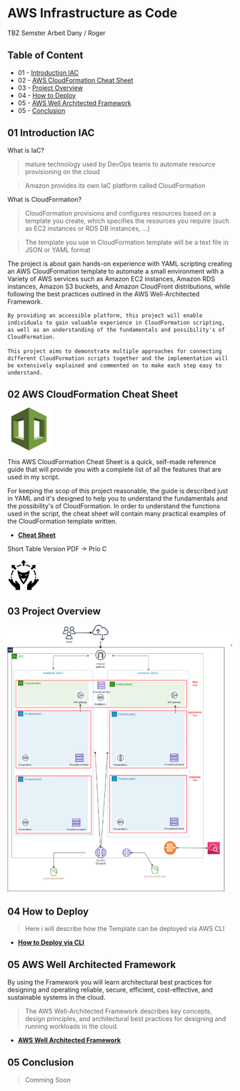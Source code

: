 AWS Infrastructure as Code
==== 

TBZ Semster Arbeit Dany / Roger

## Table of Content

* 01 - [Introduction IAC](#01-Introduction-IAC)
* 02 - [AWS CloudFormation Cheat Sheet](#02-AWS-CloudFormation-Cheat-Sheet)
* 03 - [Project Overview](#04-Project-Overview)
* 04 - [How to Deploy](#03-How-to-Deploy)
* 05 - [AWS Well Architected Framework ](#03-AWS-Well-Architected-Framework)
* 05 - [Conclusion](#05-Conclusion)

## 01 Introduction IAC

What is IaC?

> mature technology used by DevOps teams to automate resource provisioning on the cloud

> Amazon provides its own IaC platform called CloudFormation

What is CloudFormation?
 
> CloudFormation provisions and configures resources based on a template you create, which specifies the resources you require (such as EC2 instances or RDS DB instances, ...)

> The template you use in CloudFormation template will be a text file in JSON or YAML format 


The project is about gain hands-on experience with YAML scripting creating an AWS CloudFormation template to automate a small environment with a Variety of AWS services such as 
Amazon EC2 instances, Amazon RDS instances, Amazon S3 buckets, and Amazon CloudFront distributions, while following the best practices outlined in the AWS Well-Architected Framework.

```
By providing an accessible platform, this project will enable individuals to gain valuable experience in CloudFormation scripting, as well as an understanding of the fundamentals and possibility's of CloudFormation.

This project aims to demonstrate multiple approaches for connecting different CloudFormation scripts together and the implementation will be extensively explained and commented on to make each step easy to understand. 
```

## 02 AWS CloudFormation Cheat Sheet

![AWS CloudFormation](images/cloudformation_logo.png)  

This AWS CloudFormation Cheat Sheet is a quick, self-made reference guide that will provide you with a complete list of all the features that are used in my script.

For keeping the scop of this project reasonable, the guide is described just in YAML and it's designed to help you to understand the fundamentals and the possibility's of CloudFormation.
In order to understand the functions used in the script, the cheat sheet will contain many practical examples of the CloudFormation template written.

- [**Cheat Sheet**](Cheat_Sheet_Cloud_Formation.md)

Short Table Version PDF -> Prio C 

![Short Table Version](images/cheat_logo.png)  

## 03 Project Overview 

![Drawio](images/AWSInfra01.png)

## 04 How to Deploy 

> Here i will describe how the Template can be deployed via AWS CLI 

- [**How to Deploy via CLI**](howtodeploy.md)

## 05 AWS Well Architected Framework 

By using the Framework you will learn architectural best practices for designing and operating reliable, secure, efficient, cost-effective, and sustainable systems in the cloud.

> The AWS Well-Architected Framework describes key concepts, design principles, and architectural best practices for designing and running workloads in the cloud.


- [**AWS Well Architected Framework**](best_practice.md)



## 05 Conclusion

> Comming Soon




